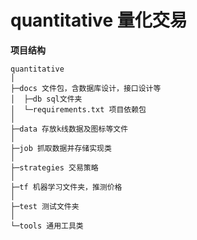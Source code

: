 # quantitative 量化交易


**项目结构** 
```
quantitative
│
├─docs 文件包，含数据库设计，接口设计等
│  ├─db sql文件夹
│  └─requirements.txt 项目依赖包
│
├─data 存放k线数据及图标等文件
│
├─job 抓取数据并存储实现类
│
├─strategies 交易策略
│  
├─tf 机器学习文件夹，推测价格
│
├─test 测试文件夹
│ 
└─tools 通用工具类

```
<br> 
